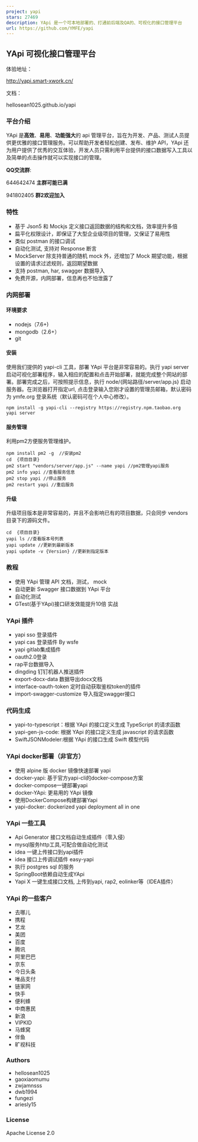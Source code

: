 ```yaml
---
project: yapi
stars: 27469
description: YApi 是一个可本地部署的、打通前后端及QA的、可视化的接口管理平台
url: https://github.com/YMFE/yapi
---
```


YApi 可视化接口管理平台
--------------

体验地址：

http://yapi.smart-xwork.cn/

文档：

hellosean1025.github.io/yapi

### 平台介绍

YApi 是**高效**、**易用**、**功能强大**的 api 管理平台，旨在为开发、产品、测试人员提供更优雅的接口管理服务。可以帮助开发者轻松创建、发布、维护 API，YApi 还为用户提供了优秀的交互体验，开发人员只需利用平台提供的接口数据写入工具以及简单的点击操作就可以实现接口的管理。

**QQ交流群**:

644642474 **主群可能已满**

941802405 **群2欢迎加入**

### 特性

-   基于 Json5 和 Mockjs 定义接口返回数据的结构和文档，效率提升多倍
-   扁平化权限设计，即保证了大型企业级项目的管理，又保证了易用性
-   类似 postman 的接口调试
-   自动化测试, 支持对 Response 断言
-   MockServer 除支持普通的随机 mock 外，还增加了 Mock 期望功能，根据设置的请求过滤规则，返回期望数据
-   支持 postman, har, swagger 数据导入
-   免费开源，内网部署，信息再也不怕泄露了

### 内网部署

#### 环境要求

-   nodejs（7.6+)
-   mongodb（2.6+）
-   git

#### 安装

使用我们提供的 yapi-cli 工具，部署 YApi 平台是非常容易的。执行 yapi server 启动可视化部署程序，输入相应的配置和点击开始部署，就能完成整个网站的部署。部署完成之后，可按照提示信息，执行 node/{网站路径/server/app.js} 启动服务器。在浏览器打开指定url, 点击登录输入您刚才设置的管理员邮箱，默认密码为 ymfe.org 登录系统（默认密码可在个人中心修改）。

```
npm install -g yapi-cli --registry https://registry.npm.taobao.org
yapi server 
```

#### 服务管理

利用pm2方便服务管理维护。

```
npm install pm2 -g  //安装pm2
cd  {项目目录}
pm2 start "vendors/server/app.js" --name yapi //pm2管理yapi服务
pm2 info yapi //查看服务信息
pm2 stop yapi //停止服务
pm2 restart yapi //重启服务
```

#### 升级

升级项目版本是非常容易的，并且不会影响已有的项目数据，只会同步 vendors 目录下的源码文件。

```
cd  {项目目录}
yapi ls //查看版本号列表
yapi update //更新到最新版本
yapi update -v {Version} //更新到指定版本
```

### 教程

-   使用 YApi 管理 API 文档，测试， mock
-   自动更新 Swagger 接口数据到 YApi 平台
-   自动化测试
-   GTest(基于YApi)接口研发效能提升10倍 实战

### YApi 插件

-   yapi sso 登录插件
-   yapi cas 登录插件 By wsfe
-   yapi gitlab集成插件
-   oauth2.0登录
-   rap平台数据导入
-   dingding 钉钉机器人推送插件
-   export-docx-data 数据导出docx文档
-   interface-oauth-token 定时自动获取鉴权token的插件
-   import-swagger-customize 导入指定swagger接口

### 代码生成

-   yapi-to-typescript：根据 YApi 的接口定义生成 TypeScript 的请求函数
-   yapi-gen-js-code: 根据 YApi 的接口定义生成 javascript 的请求函数
-   SwiftJSONModeler:根据 YApi 的接口生成 Swift 模型代码

### YApi docker部署（非官方）

-   使用 alpine 版 docker 镜像快速部署 yapi
-   docker-yapi: 基于官方yapi-cli的docker-compose方案
-   docker-compose一键部署yapi
-   docker-YApi: 更易用的 YApi 镜像
-   使用DockerCompose构建部署Yapi
-   yapi-docker: dockerized yapi deployment all in one

### YApi 一些工具

-   Api Generator 接口文档自动生成插件（零入侵）
-   mysql服务http工具,可配合做自动化测试
-   idea 一键上传接口到yapi插件
-   idea 接口上传调试插件 easy-yapi
-   执行 postgres sql 的服务
-   SpringBoot依赖自动生成YApi
-   Yapi X 一键生成接口文档, 上传到yapi, rap2, eolinker等（IDEA插件）

### YApi 的一些客户

-   去哪儿
-   携程
-   艺龙
-   美团
-   百度
-   腾讯
-   阿里巴巴
-   京东
-   今日头条
-   唯品支付
-   链家网
-   快手
-   便利蜂
-   中商惠民
-   新浪
-   VIPKID
-   马蜂窝
-   伴鱼
-   旷视科技

### Authors

-   hellosean1025
-   gaoxiaomumu
-   zwjamnsss
-   dwb1994
-   fungezi
-   ariesly15

### License

Apache License 2.0
